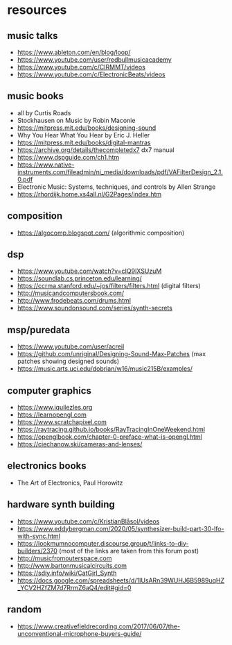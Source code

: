 # resources


## music talks
- https://www.ableton.com/en/blog/loop/
- https://www.youtube.com/user/redbullmusicacademy
- https://www.youtube.com/c/CIRMMT/videos
- https://www.youtube.com/c/ElectronicBeats/videos

## music books
- all by Curtis Roads
- Stockhausen on Music by Robin Maconie
- https://mitpress.mit.edu/books/designing-sound
- Why You Hear What You Hear by Eric J. Heller
- https://mitpress.mit.edu/books/digital-mantras
- https://archive.org/details/thecompletedx7 dx7 manual
- https://www.dspguide.com/ch1.htm
- https://www.native-instruments.com/fileadmin/ni_media/downloads/pdf/VAFilterDesign_2.1.0.pdf
- Electronic Music: Systems, techniques, and controls by Allen Strange
- https://rhordijk.home.xs4all.nl/G2Pages/index.htm

## composition
- https://algocomp.blogspot.com/ (algorithmic composition)

## dsp
- https://www.youtube.com/watch?v=cIQ9IXSUzuM
- https://soundlab.cs.princeton.edu/learning/
- https://ccrma.stanford.edu/~jos/filters/filters.html (digital filters)
- http://musicandcomputersbook.com/
- http://www.frodebeats.com/drums.html
- https://www.soundonsound.com/series/synth-secrets

## msp/puredata
- https://www.youtube.com/user/acreil
- https://github.com/unriginal/Designing-Sound-Max-Patches (max patches showing designed sounds)
- https://music.arts.uci.edu/dobrian/w16/music215B/examples/

## computer graphics
- https://www.iquilezles.org
- https://learnopengl.com
- https://www.scratchapixel.com
- https://raytracing.github.io/books/RayTracingInOneWeekend.html
- https://openglbook.com/chapter-0-preface-what-is-opengl.html
- https://ciechanow.ski/cameras-and-lenses/

## electronics books
- The Art of Electronics, Paul Horowitz

## hardware synth building
- https://www.youtube.com/c/KristianBlåsol/videos
- https://www.eddybergman.com/2020/05/synthesizer-build-part-30-lfo-with-sync.html
- https://lookmumnocomputer.discourse.group/t/links-to-diy-builders/2370 (most of the links are taken from this forum post)
- http://musicfromouterspace.com
- http://www.bartonmusicalcircuits.com
- https://sdiy.info/wiki/CatGirl_Synth
- https://docs.google.com/spreadsheets/d/1IUsARn39WUHJ6B5989uqHZ_YCV2HZfZM7d7RrmZ6aQ4/edit#gid=0

## random
- https://www.creativefieldrecording.com/2017/06/07/the-unconventional-microphone-buyers-guide/ 


